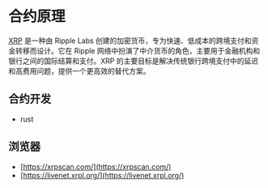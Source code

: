 # 合约原理

[XRP](https://xrpl.org/docs/) 是一种由 Ripple Labs 创建的加密货币，专为快速、低成本的跨境支付和资金转移而设计。它在 Ripple 网络中扮演了中介货币的角色，主要用于金融机构和银行之间的国际结算和支付。XRP 的主要目标是解决传统银行跨境支付中的延迟和高费用问题，提供一个更高效的替代方案。

<DocsAD/>

## 合约开发

* rust


## 浏览器

* [https://xrpscan.com/](https://xrpscan.com/)
* [https://livenet.xrpl.org/](https://livenet.xrpl.org/)